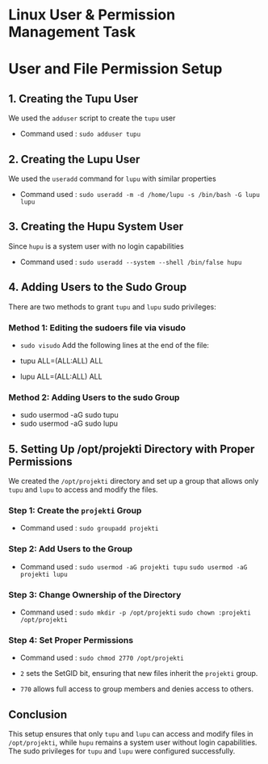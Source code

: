 # Linux User & Permission Management Task  


# User and File Permission Setup


## 1. Creating the Tupu User
We used the `adduser` script to create the `tupu` user
- Command used : `sudo adduser tupu`

## 2. Creating the Lupu User
We used the `useradd` command for `lupu` with similar properties
- Command used : `sudo useradd -m -d /home/lupu -s /bin/bash -G lupu lupu`

## 3. Creating the Hupu System User
Since `hupu` is a system user with no login capabilities

- Command used : `sudo useradd --system --shell /bin/false hupu`

## 4. Adding Users to the Sudo Group
There are two methods to grant `tupu` and `lupu` sudo privileges:

### Method 1: Editing the sudoers file via visudo

- `sudo visudo`
Add the following lines at the end of the file:

- tupu ALL=(ALL:ALL) ALL
- lupu ALL=(ALL:ALL) ALL


### Method 2: Adding Users to the sudo Group

- sudo usermod -aG sudo tupu
- sudo usermod -aG sudo lupu



## 5. Setting Up /opt/projekti Directory with Proper Permissions
We created the `/opt/projekti` directory and set up a group that allows only `tupu` and `lupu` to access and modify the files.

### Step 1: Create the `projekti` Group

- Command used : `sudo groupadd projekti`

### Step 2: Add Users to the Group
- Command used : 
 `sudo usermod -aG projekti tupu`
 `sudo usermod -aG projekti lupu`


### Step 3: Change Ownership of the Directory
- Command used : 
 `sudo mkdir -p /opt/projekti`
 `sudo chown :projekti /opt/projekti`


### Step 4: Set Proper Permissions

- Command used : `sudo chmod 2770 /opt/projekti`

- `2` sets the SetGID bit, ensuring that new files inherit the `projekti` group.
- `770` allows full access to group members and denies access to others.

## Conclusion
This setup ensures that only `tupu` and `lupu` can access and modify files in `/opt/projekti`, while `hupu` remains a system user without login capabilities. The sudo privileges for `tupu` and `lupu` were configured successfully.
